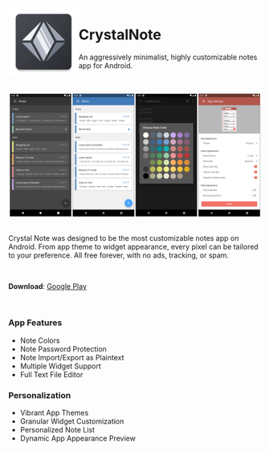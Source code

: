 <img align="left" width="140" src="app/src/main/res/mipmap-xxxhdpi/icon_launcher.png" alt="CrystalNote Icon">

# CrystalNote
An aggressively minimalist, highly customizable notes app for Android.

</br>

![Screenshot Showcase](app/src/main/github_showcase.png)

##

Crystal Note was designed to be the most customizable notes app on Android. From app theme to widget appearance, every pixel can be tailored to your preference. All free forever, with no ads, tracking, or spam.

</br>

**Download**: [Google Play](https://play.google.com/store/apps/details?id=com.xephorium.crystalnote)

</br>

### App Features
- Note Colors
- Note Password Protection
- Note Import/Export as Plaintext
- Multiple Widget Support
- Full Text File Editor

### Personalization
- Vibrant App Themes
- Granular Widget Customization
- Personalized Note List
- Dynamic App Appearance Preview
